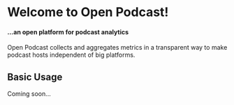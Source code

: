 # Welcome to Open Podcast!

#### ...an open platform for podcast analytics

Open Podcast collects and aggregates metrics in a transparent way to make podcast hosts independent of big platforms.

## Basic Usage

Coming soon...
